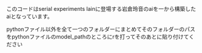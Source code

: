 このコードはserial experiments lainに登場する岩倉玲音のaiを一から構築したaiとなっています。

pythonファイル以外を全て一つのフォルダーにまとめてそのフォルダーのパスをpythonファイルのmodel_pathのところにrを打ってそのあとに貼り付けてください
